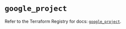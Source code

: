 # `google_project`

Refer to the Terraform Registry for docs: [`google_project`](https://registry.terraform.io/providers/hashicorp/google-beta/6.36.1/docs/resources/google_project).
